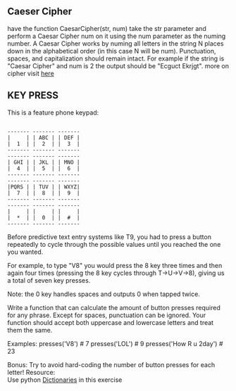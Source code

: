 ## Caeser Cipher

have the function CaesarCipher(str, num) take the str parameter and perform a Caesar Cipher num on it using the num parameter as the numing number.
A Caesar Cipher works by numing all letters in the string N places down in the alphabetical order (in this case N will be num).
Punctuation, spaces, and capitalization should remain intact.
For example if the string is "Caesar Cipher" and num is 2 the output should be "Ecguct Ekrjgt".
more on cipher visit [here](http://practicalcryptography.com/ciphers/caesar-cipher/)

## KEY PRESS

This is a feature phone keypad:
```

------- ------- -------
|     | | ABC | | DEF |
|  1  | |  2  | |  3  |
------- ------- -------
------- ------- -------
| GHI | | JKL | | MNO |
|  4  | |  5  | |  6  |
------- ------- -------
------- ------- -------
|PQRS | | TUV | | WXYZ|
|  7  | |  8  | |  9  |
------- ------- -------
------- ------- -------
|     | |     | |     |
|  *  | |  0  | |  #  |
------- ------- -------

```
Before predictive text entry systems like T9, you had to press a button
repeatedly to cycle through the possible values until you reached
the one you wanted.

For example, to type "V8" you would press the 8 key three times and then
again four times (pressing the 8 key cycles through T->U->V->8),
giving us a total of seven key presses.

Note: the 0 key handles spaces and outputs 0 when tapped twice.

Write a function that can calculate the amount of button presses required for any phrase.
Except for spaces, punctuation can be ignored.
Your function should accept both uppercase and lowercase letters and treat them the same.

Examples:
presses('V8') # 7
presses('LOL') # 9
presses('How R u 2day') # 23

Bonus:  Try to avoid hard-coding the number of button presses for each letter!
Resource:  
Use python [Dictionaries](http://www.learnpython.org/en/Dictionaries) in this exercise